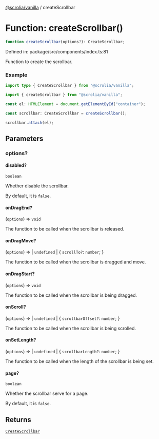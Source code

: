 [@scrolia/vanilla](../README.md) / createScrollbar

# Function: createScrollbar()

```ts
function createScrollbar(options?): CreateScrollbar;
```

Defined in: package/src/components/index.ts:81

Function to create the scrollbar.

### Example

```ts
import type { CreateScrollbar } from "@scrolia/vanilla";

import { createScrollbar } from "@scrolia/vanilla";

const el: HTMLElement = document.getElementById("container");

const scrollbar: CreateScrollbar = createScrollbar();

scrollbar.attach(el);
```

## Parameters

### options?

#### disabled?

`boolean`

Whether disable the scrollbar.

By default, it is `false`.

#### onDragEnd?

(`options`) => `void`

The function to be called when the scrollbar is released.

#### onDragMove?

(`options`) => 
  \| `undefined`
  \| \{
  `scrollTo?`: `number`;
\}

The function to be called when the scrollbar is dragged and move.

#### onDragStart?

(`options`) => `void`

The function to be called when the scrollbar is being dragged.

#### onScroll?

(`options`) => 
  \| `undefined`
  \| \{
  `scrollbarOffset?`: `number`;
\}

The function to be called when the scrollbar is being scrolled.

#### onSetLength?

(`options`) => 
  \| `undefined`
  \| \{
  `scrollbarLength?`: `number`;
\}

The function to be called when the length of the scrollbar is being set.

#### page?

`boolean`

Whether the scrollbar serve for a page.

By default, it is `false`.

## Returns

[`CreateScrollbar`](../type-aliases/CreateScrollbar.md)
